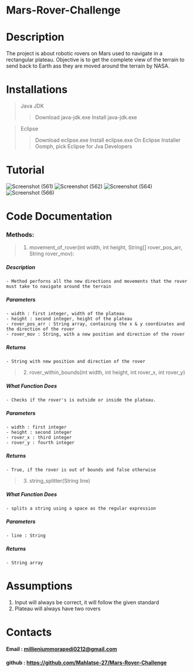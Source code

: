 # Mars-Rover-Challenge

# Description

The project is about robotic rovers on Mars used to navigate in a rectangular plateau. Objective is to get the complete view of the terrain to send back to Earth ass they are moved around the terrain by NASA.

# Installations

> Java JDK
>> Download java-jdk.exe
>> Install java-jdk.exe

> Eclipse
>> Download eclipse.exe
>> Install eclipse.exe 
>> On Eclipse Installer Oomph, pick Eclipse for Jva Developers

# Tutorial
![Screenshot (561)](https://user-images.githubusercontent.com/44344718/104879864-4dff1b80-5967-11eb-87f0-421f1f674e4a.png)
![Screenshot (562)](https://user-images.githubusercontent.com/44344718/104880198-d382cb80-5967-11eb-8ff2-e08259c14da5.png)
![Screenshot (564)](https://user-images.githubusercontent.com/44344718/104880209-d5e52580-5967-11eb-804e-7b359984d83c.png)
![Screenshot (566)](https://user-images.githubusercontent.com/44344718/104880223-da114300-5967-11eb-8b6a-5182c1395d7b.png)


# Code Documentation
### Methods:
 > 1. movement_of_rover(int width, int height, String[] rover_pos_arr, String rover_mov):
##### Description
	- Method perforns all the new directions and movements that the rover must take to navigate around the terrain
##### Parameters
    - width : first integer, width of the plateau
    - height : second integer, height of the plateau
    - rover_pos_arr : String array, containing the x & y coordinates and the direction of the rover
    - rover_mov : String, with a new position and direction of the rover
##### Returns
	- String with new position and direction of the rover
> 2. rover_within_bounds(int width, int height, int rover_x, int rover_y)
##### What Function Does
	- Checks if the rover's is outside or inside the plateau.
##### Parameters
    - width : first integer
    - height : second integer
    - rover_x : third integer
    - rover_y : fourth integer
##### Returns
	- True, if the rover is out of bounds and false otherwise

> 3. string_splitter(String line)
##### What Function Does
	- splits a string using a space as the regular expression
##### Parameters
    - line : String
##### Returns
	- String array

# Assumptions

1. Input will always be correct, it will follow the given standard
2. Plateau will always have two rovers

# Contacts
#### Email : millieniummorapedi0212@gmail.com
#### github : https://github.com/Mahlatse-27/Mars-Rover-Challenge
